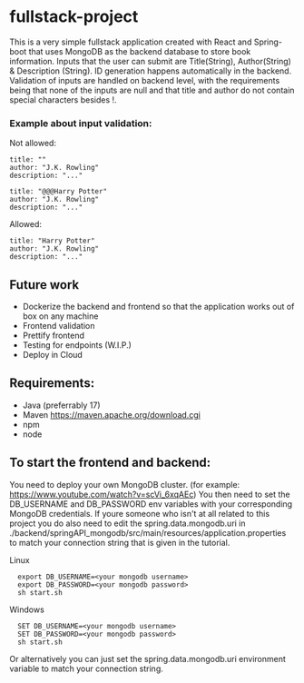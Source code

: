# fullstack-project
This is a very simple fullstack application created with React and Spring-boot that uses MongoDB as the backend
database to store book information. Inputs that the user can submit are Title(String), Author(String)
& Description (String). ID generation happens automatically in the backend.  Validation of inputs are handled on backend level,
with the requirements being that none of the inputs are null and that title and author do not contain special characters besides !.

### Example about input validation:
Not allowed:
```
title: ""
author: "J.K. Rowling"
description: "..."
```
```
title: "@@@Harry Potter"
author: "J.K. Rowling"
description: "..."
```
Allowed:
```
title: "Harry Potter"
author: "J.K. Rowling"
description: "..."
```

## Future work
  - Dockerize the backend and frontend so that the application works out of box on any machine
  - Frontend validation
  - Prettify frontend
  - Testing for endpoints (W.I.P.)
  - Deploy in Cloud

## Requirements:
  - Java (preferrably 17)
  - Maven https://maven.apache.org/download.cgi
  - npm
  - node

## To start the frontend and backend:
You need to deploy your own MongoDB cluster. (for example: https://www.youtube.com/watch?v=scVi_6xqAEc)
You then need to set the DB_USERNAME and DB_PASSWORD env variables with your corresponding MongoDB credentials.
If youre someone who isn't at all related to this project you do also need to edit the spring.data.mongodb.uri in
./backend/springAPI_mongodb/src/main/resources/application.properties to match your connection string that is
given in the tutorial.


Linux
```
  export DB_USERNAME=<your mongodb username>
  export DB_PASSWORD=<your mongodb password>
  sh start.sh
```
Windows
```
  SET DB_USERNAME=<your mongodb username>
  SET DB_PASSWORD=<your mongodb password>
  sh start.sh
```

Or alternatively you can just set the spring.data.mongodb.uri environment variable to match your connection string.
